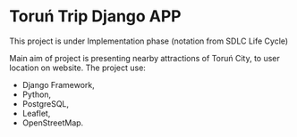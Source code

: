 # Toruń Trip Django APP
This project is under Implementation phase (notation from SDLC Life Cycle)

Main aim of project is presenting nearby attractions of Toruń City, to user location on website.
The project use:
- Django Framework,
- Python,
- PostgreSQL,
- Leaflet,
- OpenStreetMap.


